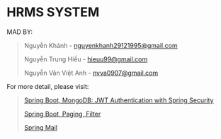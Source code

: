 # HRMS SYSTEM

MAD BY:
> Nguyễn Khánh - nguyenkhanh29121995@gmail.com
> 
> Nguyễn Trung Hiếu - hieuu99@gmail.com
> 
> Nguyễn Văn Việt Anh - nvva0907@gmail.com


For more detail, please visit:
> [Spring Boot, MongoDB: JWT Authentication with Spring Security](https://bezkoder.com/spring-boot-jwt-auth-mongodb/)
> 
> [Spring Boot, Paging, Filter](https://howtodoinjava.com/spring-boot2/pagination-sorting-example/)
> 
> [Spring Mail](https://jaxenter.com/java-app-emails-smtp-server-164144.html)

